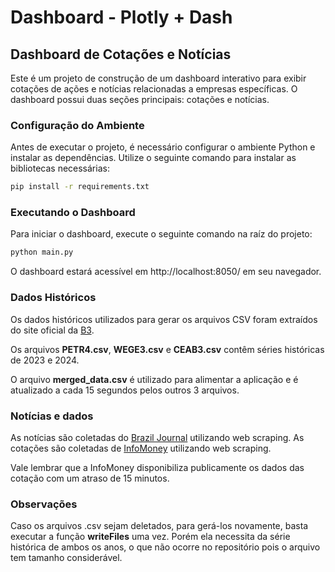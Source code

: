 # Dashboard - Plotly + Dash

## Dashboard de Cotações e Notícias

Este é um projeto de construção de um dashboard interativo para exibir cotações de ações e notícias relacionadas a empresas específicas. O dashboard possui duas seções principais: cotações e notícias.

### Configuração do Ambiente

Antes de executar o projeto, é necessário configurar o ambiente Python e instalar as dependências. Utilize o seguinte comando para instalar as bibliotecas necessárias:

```bash
pip install -r requirements.txt
```

### Executando o Dashboard

Para iniciar o dashboard, execute o seguinte comando na raíz do projeto:

```bash
python main.py
```

O dashboard estará acessível em http://localhost:8050/ em seu navegador.

### Dados Históricos

Os dados históricos utilizados para gerar os arquivos CSV foram extraídos do site oficial da [B3](https://www.b3.com.br/pt_br/market-data-e-indices/servicos-de-dados/market-data/historico/mercado-a-vista/series-historicas/).

Os arquivos **PETR4.csv**, **WEGE3.csv** e **CEAB3.csv** contêm séries históricas de 2023 e 2024.

O arquivo **merged_data.csv** é utilizado para alimentar a aplicação e é atualizado a cada 15 segundos pelos outros 3 arquivos.

### Notícias e dados

As notícias são coletadas do [Brazil Journal](https://braziljournal.com/) utilizando web scraping.
As cotações são coletadas de [InfoMoney](https://www.infomoney.com.br) utilizando web scraping.

Vale lembrar que a InfoMoney disponibiliza publicamente os dados das cotação com um atraso de 15 minutos.

### Observações

Caso os arquivos .csv sejam deletados, para gerá-los novamente, basta executar a função __writeFiles__ uma vez. Porém ela necessita da série histórica de ambos os anos, o que não ocorre no repositório pois o arquivo tem tamanho considerável.

